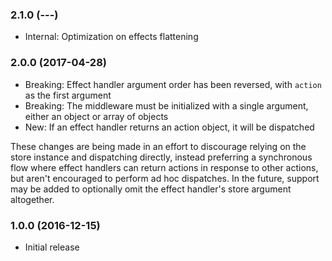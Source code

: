 ### 2.1.0 (---)

- Internal: Optimization on effects flattening

### 2.0.0 (2017-04-28)

- Breaking: Effect handler argument order has been reversed, with `action` as the first argument
- Breaking: The middleware must be initialized with a single argument, either an object or array of objects
- New: If an effect handler returns an action object, it will be dispatched

These changes are being made in an effort to discourage relying on the store instance and dispatching directly, instead preferring a synchronous flow where effect handlers can return actions in response to other actions, but aren't encouraged to perform ad hoc dispatches. In the future, support may be added to optionally omit the effect handler's store argument altogether.

### 1.0.0 (2016-12-15)

- Initial release
